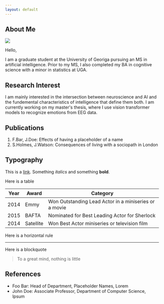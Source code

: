 ```yaml
---
layout: default
---
```


## About Me

<img class="profile-picture" src="sherlock.jpg">

Hello,

I am a graduate student at the University of Georiga pursuing an MS in artificial intelligence. Prior to my MS, I also completed my BA in cognitive science with a minor in statistics at UGA. 

## Research Interest

I am mainly interested in the intersection between neuroscience and AI and the fundemental characteristics of intelligence that define them both. I am currently working on my master's thesis, where I use vision transformer models to recognize emotions from EEG data. 

## Publications

1. F.Bar, J.Doe: Effects of having a placeholder of a name
2. S.Holmes, J.Watson: Consequences of living with a sociopath in London

## Typography

This is a [link](http://google.com). Something *italics* and something **bold**.

Here is a table

Year | Award | Category
-----|-------|--------
2014 | Emmy  | Won Outstanding Lead Actor in a miniseries or a movie
2015 | BAFTA | Nominated for Best Leading Actor for Sherlock
2014 | Satellite | Won Best Actor miniseries or television film

Here is a horizontal rule

---

Here is a blockquote

> To a great mind, nothing is little

## References

* Foo Bar: Head of Department, Placeholder Names, Lorem
* John Doe: Associate Professor, Department of Computer Science, Ipsum
